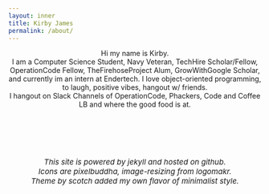 ```yaml
---
layout: inner
title: Kirby James
permalink: /about/
---
```

<div class="lead">
    <p align="center">
      <snap>Hi my name is Kirby.</snap>
      <br />
    <snap>
      I am a Computer Science Student, Navy Veteran, TechHire Scholar/Fellow, OperationCode Fellow, TheFirehoseProject Alum, GrowWithGoogle Scholar, and currently im an intern at Endertech.
    </snap>
    <snap>
      I love object-oriented programming, to laugh, positive vibes, hangout w/ friends.
    </snap>    
    <br />
    <snap>
      I hangout on Slack Channels of OperationCode, Phackers, Code and Coffee LB and where the good food is at.
    </snap>
    </p>
  <br />
  <br />
</div>
  <br />
  <br class="clear-fix" />


<p align="center" style= "font-size: 15px">
  <em>This site is powered by jekyll and hosted on github.</em><br>
  <em>Icons are pixelbuddha, image-resizing from logomakr.</em><br>
  <em>Theme by scotch added my own flavor of minimalist style.</em><br>
  <br><br>
</p>
